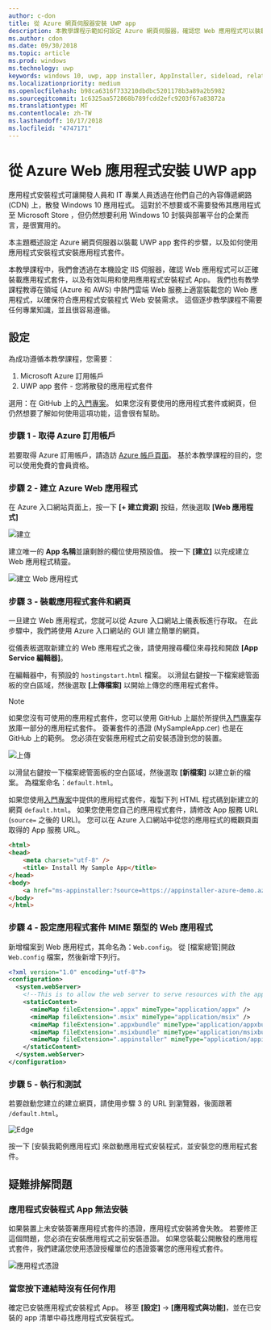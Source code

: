 ```yaml
---
author: c-don
title: 從 Azure 網頁伺服器安裝 UWP app
description: 本教學課程示範如何設定 Azure 網頁伺服器，確認您 Web 應用程式可以裝載應用程式套件，以及有效叫用和使用應用程式安裝程式。
ms.author: cdon
ms.date: 09/30/2018
ms.topic: article
ms.prod: windows
ms.technology: uwp
keywords: windows 10, uwp, app installer, AppInstaller, sideload, related set, optional packages, Azure web server, 應用程式安裝程式, 側載, 相關集合, 選用套件, Azure 網頁伺服器
ms.localizationpriority: medium
ms.openlocfilehash: b98ca6316f733210dbdbc5201178b3a89a2b5982
ms.sourcegitcommit: 1c6325aa572868b789fcdd2efc9203f67a83872a
ms.translationtype: MT
ms.contentlocale: zh-TW
ms.lasthandoff: 10/17/2018
ms.locfileid: "4747171"
---
```

# <a name="install-a-uwp-app-from-an-azure-web-app"></a>從 Azure Web 應用程式安裝 UWP app

應用程式安裝程式可讓開發人員和 IT 專業人員透過在他們自己的內容傳遞網路 (CDN) 上，散發 Windows 10 應用程式。 這對於不想要或不需要發佈其應用程式至 Microsoft Store ，但仍然想要利用 Windows 10 封裝與部署平台的企業而言，是很實用的。

本主題概述設定 Azure 網頁伺服器以裝載 UWP app 套件的步驟，以及如何使用應用程式安裝程式安裝應用程式套件。

本教學課程中，我們會透過在本機設定 IIS 伺服器，確認 Web 應用程式可以正確裝載應用程式套件，以及有效叫用和使用應用程式安裝程式 App。 我們也有教學課程教導在領域 (Azure 和 AWS) 中熱門雲端 Web 服務上適當裝載您的 Web 應用程式，以確保符合應用程式安裝程式 Web 安裝需求。 這個逐步教學課程不需要任何專業知識，並且很容易遵循。 

## <a name="setup"></a>設定

為成功遵循本教學課程，您需要：
 
1. Microsoft Azure 訂用帳戶 
2. UWP app 套件 - 您將散發的應用程式套件

選用：在 GitHub 上的[入門專案](https://github.com/AppInstaller/MySampleWebApp)。 如果您沒有要使用的應用程式套件或網頁，但仍然想要了解如何使用這項功能，這會很有幫助。

### <a name="step-1---get-an-azure-subscription"></a>步驟 1 - 取得 Azure 訂用帳戶
若要取得 Azure 訂用帳戶，請造訪 [Azure 帳戶頁面](https://azure.microsoft.com/free/)。 基於本教學課程的目的，您可以使用免費的會員資格。

### <a name="step-2---create-an-azure-web-app"></a>步驟 2 - 建立 Azure Web 應用程式 
在 Azure 入口網站頁面上，按一下 **\[+ 建立資源\]** 按鈕，然後選取 **\[Web 應用程式\]**

![建立](images/azure-create-app.png)

建立唯一的 **App 名稱**並讓剩餘的欄位使用預設值。 按一下 **\[建立\]** 以完成建立 Web 應用程式精靈。 

![建立 Web 應用程式](images/azure-create-app-2.png)

### <a name="step-3---hosting-the-app-package-and-the-web-page"></a>步驟 3 - 裝載應用程式套件和網頁 
一旦建立 Web 應用程式，您就可以從 Azure 入口網站上儀表板進行存取。 在此步驟中，我們將使用 Azure 入口網站的 GUI 建立簡單的網頁。

從儀表板選取新建立的 Web 應用程式之後，請使用搜尋欄位來尋找和開啟 **\[App Service 編輯器\]**。 

在編輯器中，有預設的 `hostingstart.html` 檔案。 以滑鼠右鍵按一下檔案總管面板的空白區域，然後選取 **\[上傳檔案\]** 以開始上傳您的應用程式套件。

> [!NOTE]
> 如果您沒有可使用的應用程式套件，您可以使用 GitHub 上屬於所提供[入門專案](https://github.com/AppInstaller/MySampleWebApp)存放庫一部分的應用程式套件。 簽署套件的憑證 (MySampleApp.cer) 也是在 GitHub 上的範例。 您必須在安裝應用程式之前安裝憑證到您的裝置。

![上傳](images/azure-upload-file.png)

以滑鼠右鍵按一下檔案總管面板的空白區域，然後選取 **\[新檔案\]** 以建立新的檔案。 為檔案命名：`default.html`。

如果您使用[入門專案](https://github.com/AppInstaller/MySampleWebApp)中提供的應用程式套件，複製下列 HTML 程式碼到新建立的網頁 `default.html`。 如果您使用您自己的應用程式套件，請修改 App 服務 URL (`source=` 之後的 URL)。 您可以在 Azure 入口網站中從您的應用程式的概觀頁面取得的 App 服務 URL。

```html
<html>
<head>
    <meta charset="utf-8" />
    <title> Install My Sample App</title>
</head>
<body>
    <a href="ms-appinstaller:?source=https://appinstaller-azure-demo.azurewebsites.net/MySampleApp.appxbundle"> Install My Sample App</a>
</body>
</html>
```

### <a name="step-4---configure-the-web-app-for-app-package-mime-types"></a>步驟 4 - 設定應用程式套件 MIME 類型的 Web 應用程式

新增檔案到 Web 應用程式，其命名為：`Web.config`。 從 [檔案總管]開啟 `Web.config` 檔案，然後新增下列行。 

```xml
<?xml version="1.0" encoding="utf-8"?>
<configuration>
  <system.webServer>
    <!--This is to allow the web server to serve resources with the appropriate file extension-->
    <staticContent>
      <mimeMap fileExtension=".appx" mimeType="application/appx" />
      <mimeMap fileExtension=".msix" mimeType="application/msix" />
      <mimeMap fileExtension=".appxbundle" mimeType="application/appxbundle" />
      <mimeMap fileExtension=".msixbundle" mimeType="application/msixbundle" />
      <mimeMap fileExtension=".appinstaller" mimeType="application/appinstaller" />
    </staticContent>
  </system.webServer>
</configuration>
```

### <a name="step-5---run-and-test"></a>步驟 5 - 執行和測試

若要啟動您建立的建立網頁，請使用步驟 3 的 URL 到瀏覽器，後面跟著 `/default.html`。 

![Edge](images/edge.png)

按一下 \[安裝我範例應用程式\] 來啟動應用程式安裝程式，並安裝您的應用程式套件。 

## <a name="troubleshooting-issues"></a>疑難排解問題

### <a name="app-installer-app-fails-to-install"></a>應用程式安裝程式 App 無法安裝 
如果裝置上未安裝簽署應用程式套件的憑證，應用程式安裝將會失敗。 若要修正這個問題，您必須在安裝應用程式之前安裝憑證。 如果您裝載公開散發的應用程式套件，我們建議您使用憑證授權單位的憑證簽署您的應用程式套件。 

![應用程式憑證](images/aws-app-cert.png)

### <a name="nothing-happens-when-you-click-the-link"></a>當您按下連結時沒有任何作用 
確定已安裝應用程式安裝程式 App。 移至 **\[設定\]** -> **\[應用程式與功能\]**，並在已安裝的 app 清單中尋找應用程式安裝程式。 

